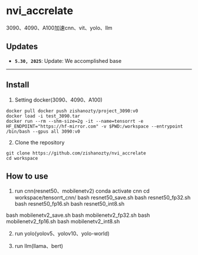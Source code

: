 # nvi_accrelate
3090、4090、A100加速cnn、vit、yolo、llm

## Updates
* **`5.30, 2025`**: Update: We accomplished base
* **

## Install
1. Setting docker(3090、4090、A100)
```
docker pull docker push zishanozty/project_3090:v0
docker load -i test_3090.tar
docker run --rm --shm-size=2g -it --name=tensorrt -e HF_ENDPOINT="https://hf-mirror.com" -v $PWD:/workspace --entrypoint /bin/bash --gpus all 3090:v0
```

2. Clone the repository
```
git clone https://github.com/zishanozty/nvi_accrelate
cd workspace
```

## How to use 
1. run cnn(resnet50、mobilenetv2)
conda activate cnn
cd workspace/tensorrt_cnn/
bash resnet50_save.sh
bash resnet50_fp32.sh
bash resnet50_fp16.sh
bash resnet50_int8.sh

bash mobilenetv2_save.sh
bash mobilenetv2_fp32.sh
bash mobilenetv2_fp16.sh
bash mobilenetv2_int8.sh

2. run yolo(yolov5、yolov10、yolo-world)


3. run llm(llama、bert)


